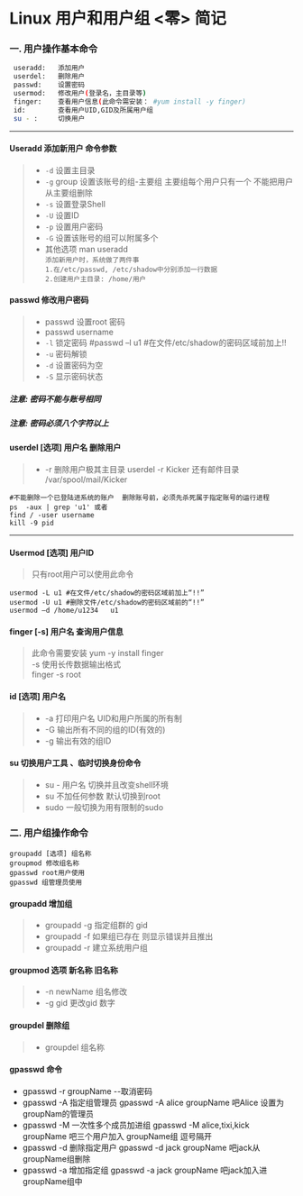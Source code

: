 Linux 用户和用户组 <零> 简记
====
### 一. 用户操作基本命令
``` bash
 useradd:   添加用户 
 userdel:   删除用户 
 passwd:    设置密码 
 usermod:   修改用户(登录名，主目录等) 
 finger:    查看用户信息(此命令需安装： #yum install -y finger) 
 id:        查看用户UID,GID及所属用户组  
 su - :     切换用户
 ```
 ----
#### Useradd 添加新用户  命令参数  
 > * `-d` 设置主目录  
 > * `-g` group 设置该账号的组-主要组 主要组每个用户只有一个 不能把用户从主要组删除  
 > * `-s` 设置登录Shell  
 > * `-U` 设置ID
 > * `-p` 设置用户密码
 > * `-G` 设置该账号的组可以附属多个  
 > * 其他选项 man useradd  
 `添加新用户时，系统做了两件事`   
 `1.在/etc/passwd, /etc/shadow中分别添加一行数据`  
 `2.创建用户主目录: /home/用户`  
 #### passwd 修改用户密码 
 > * passwd 设置root 密码
 > * passwd username
 > * `-l`  锁定密码 #passwd –l  u1   #在文件/etc/shadow的密码区域前加上!!
 > * `-u`  密码解锁
 > * `-d`  设置密码为空 
 > *  `-S` 显示密码状态
##### 注意: 密码不能与账号相同
##### 注意: 密码必须八个字符以上
#### userdel [选项] 用户名 删除用户
 > * -r 删除用户极其主目录  userdel -r Kicker 还有邮件目录 /var/spool/mail/Kicker
 ```Shell
 #不能删除一个已登陆进系统的账户  删除账号前，必须先杀死属于指定账号的运行进程 
 ps  -aux | grep 'u1' 或者 
 find / -user username 
 kill -9 pid
 ```
 ----
 #### Usermod [选项] 用户ID  
 > 只有root用户可以使用此命令  
 ``` shell
usermod -L u1 #在文件/etc/shadow的密码区域前加上“!!” 
usermod -U u1 #删除文件/etc/shadow的密码区域前的“!!” 
usermod –d /home/u1234   u1
 ```
 #### finger [-s] 用户名 查询用户信息
 > 此命令需要安装 yum -y install finger  
 > -s 使用长传数据输出格式  
 > finger -s root  
 #### id [选项] 用户名
 > * -a 打印用户名 UID和用户所属的所有制
 > * -G 输出所有不同的组的ID(有效的)
 > * -g 输出有效的组ID  
 #### su 切换用户工具 、临时切换身份命令 
 > * su - 用户名 切换并且改变shell环境
 > * su  不加任何参数 默认切换到root
 > * sudo 一般切换为用有限制的sudo
 ### 二. 用户组操作命令
 ``` shell
 groupadd [选项] 组名称 
 groupmod 修改组名称 
 gpasswd root用户使用
 gpasswd 组管理员使用 
 ```
 #### groupadd 增加组
 > * groupadd -g 指定组群的 gid
 > * groupadd -f 如果组已存在 则显示错误并且推出
 > * groupadd -r 建立系统用户组
 #### groupmod 选项 新名称 旧名称
 > * -n newName 组名修改
 > * -g gid 更改gid 数字
 #### groupdel 删除组
 > * groupdel 组名称 
 #### gpasswd 命令
 * gpasswd -r groupName --取消密码 
 * gpasswd -A 指定组管理员   gpasswd -A alice  groupName  吧Alice 设置为groupNam的管理员
 * gpasswd -M 一次性多个成员加进组  gpasswd -M alice,tixi,kick groupName 吧三个用户加入 groupName组 逗号隔开
 * gpasswd -d 删除指定用户  gpasswd -d jack groupName  吧jack从groupName组删除
 * gpasswd -a 增加指定组    gpasswd -a jack groupName 吧jack加入进groupName组中
